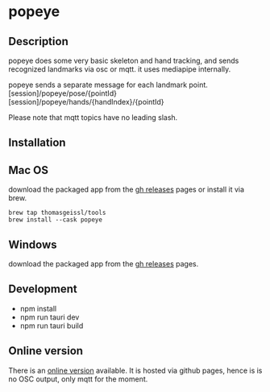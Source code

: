 # popeye

## Description

popeye does some very basic skeleton and hand tracking, and sends recognized landmarks via osc or mqtt.
it uses mediapipe internally.

popeye sends a separate message for each landmark point.
[session]/popeye/pose/{pointId}
[session]/popeye/hands/{handIndex}/{pointId}

Please note that mqtt topics have no leading slash.

## Installation
## Mac OS
download the packaged app from the [gh releases](https://github.com/thomasgeissl/popeye/releases/) pages or install it via brew.

```
brew tap thomasgeissl/tools
brew install --cask popeye
```
## Windows
download the packaged app from the [gh releases](https://github.com/thomasgeissl/popeye/releases/) pages.


## Development

- npm install
- npm run tauri dev
- npm run tauri build

## Online version

There is an [online version](https://thomasgeissl.github.io/popeye/) available. It is hosted via github pages, hence is is no OSC output, only mqtt for the moment.
